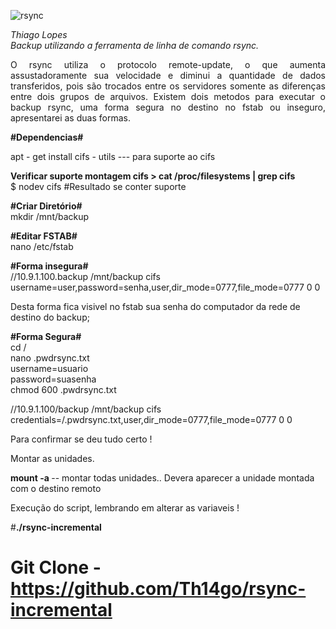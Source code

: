 ![rsync](https://user-images.githubusercontent.com/12428027/37691640-0de9d256-2c92-11e8-9adf-19e4203dc0d3.png)


<i>Thiago Lopes</br>
Backup utilizando a ferramenta de linha de comando rsync.</i><br>
<p align="justify">O rsync utiliza o protocolo remote-update, o que aumenta assustadoramente sua velocidade e diminui a quantidade de dados transferidos, pois são trocados entre os servidores somente as diferenças entre dois grupos de arquivos.
Existem dois metodos para executar o backup rsync, uma forma segura no destino no fstab ou inseguro,
apresentarei as duas formas.</p>


<b>#Dependencias#</b>

apt - get install cifs - utils --- para suporte ao cifs

<b>Verificar suporte montagem cifs >  cat /proc/filesystems | grep cifs</b><br>
$ nodev	cifs  #Resultado se conter suporte<br>

<b>#Criar Diretório#</b><br>
mkdir /mnt/backup

<b>#Editar FSTAB#</b><br>
nano /etc/fstab

<b>#Forma insegura#</b><br>
//10.9.1.100.backup /mnt/backup cifs username=user,password=senha,user,dir_mode=0777,file_mode=0777 0 0

Desta forma fica visivel no fstab sua senha do computador da rede de destino do backup;

<b>#Forma Segura#</b><br>
cd / <br>
nano .pwdrsync.txt <br>
username=usuario <br>
password=suasenha <br>
chmod 600 .pwdrsync.txt <br>


//10.9.1.100/backup /mnt/backup cifs credentials=/.pwdrsync.txt,user,dir_mode=0777,file_mode=0777 0 0

Para confirmar se deu tudo certo !

Montar as unidades.

<b>mount -a </b> -- montar todas unidades..
Devera aparecer a unidade montada com o destino remoto

Execução do script, lembrando em alterar as variaveis !

#<b>./rsync-incremental</b>
# Git Clone - https://github.com/Th14go/rsync-incremental
